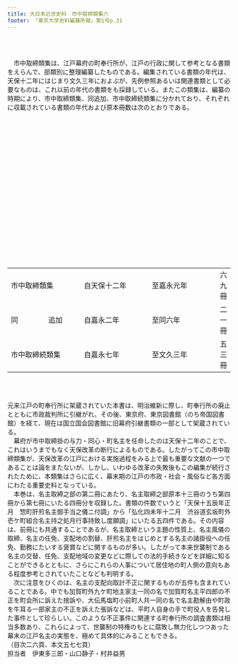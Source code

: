 ```yaml
---
title: 大日本近世史料　市中取締類集六
footer: 『東京大学史料編纂所報』第1号p.31
---
```

<div id="txtBody"><br/><p class="mtx"><br/>　市中取締類集は、江戸幕府の町奉行所が、江戸の行政に関して参考となる書類をえらんで、部類別に整理編纂したものである。編集されている書類の年代は、天保十二年にはじまり文久三年におよぶが、先例参照あるいは関連書類として必要なものは、これ以前の年代の書類をも採録している。またこの類集は、編纂の時期により、市中取締類集、同追加、市中取締続類集に分かれており、それぞれに収載されている書類の年代および原本冊数は次のとおりである。<br/></p><table border="0" cellpadding="0" cellspacing="0" class="mtx" width="500"><br/><tr><br/><td width="150">市中取締類集</td><br/><td width="140">自天保十二年</td><br/><td width="140">至嘉永元年</td><br/><td>六九冊</td><br/></tr><br/><tr><br/><td width="150">同　　　　 追加</td><br/><td width="140">自嘉永二年</td><br/><td width="140">至同六年</td><br/><td>二一冊</td><br/></tr><br/><tr><br/><td width="150">市中取締続類集</td><br/><td width="140">自嘉永七年</td><br/><td width="140">至文久三年</td><br/><td>五三冊</td><br/></tr><br/></table><br/><p class="mtx"><br/>元来江戸の町奉行所に架蔵されていた本書は、明治維新に際し、町奉行所の廃止とともに市政裁判所に引継がれ、その後、東京府、東京図書館（のち帝国図書館）を経て、現在は国立国会図書館に旧幕府引継書類の一部として架蔵されている。<br/>　幕府が市中取締掛の与力・同心・町名主を任命したのは天保十二年のことで、これはいうまでもなく天保改革の断行によるものである。したがってこの市中取締類集が、天保改革の江戸における実施過程をみる上で最も重要な文献の一つであることは論をまたないが、しかし、いわゆる改革の失敗後もこの編集が続行されたために、本類集はさらに広く、幕末期の江戸の市政・社会・風俗など各方面にわたる重要史料となっている。<br/>　本巻は、名主取締之部の第二冊にあたり、名主取締之部原本十三冊のうち第四冊から第七冊にいたる四冊分を収録した。書類の件数でいうと「天保十五辰年正月　惣町肝煎名主御手当之儀ニ付調」から「弘化四未年十二月　渋谷道玄坂町外壱ケ町組合名主持之処月行事持致し度願調」にいたる五四件である。その内容は、前冊にも共通することであるが、名主取締という主題の性質上、名主風儀の取締、名主の任免、支配地の割替、肝煎名主をはじめとする名主の諸掛役への任免、勤務にたいする褒賞などに関するものが多い。したがって本来世襲制である名主の交替、任免、支配地域の変更などに際しての法的手続きなどを詳細に知ることができるとともに、さらにこれらの人事について居住地の町人側の意向もある程度参考とされていたことなども判明する。<br/>　次に注意をひくのは、名主の支配向取計不正に関するものが五件も含まれていることである。中でも加賀町外九ケ町地主家主一同の名で加賀町名主平四郎の不正を町会所に訴えた捨訴や、大伝馬塩町小前町人共一同の名で名主勘解由や町政を牛耳る一部家主の不正を訴えた張訴などは、平町人自身の手で町役人を告発した事件として珍らしい。このような不正事件に関連する町奉行所の調査書類は相当多数あり、これらによって、世襲制の特権のもとに腐敗し無力化しつつあった幕末の江戸名主の実態を、極めて具体的にみることもできる。<br/>（目次二六頁、本文五七七頁）<br/>担当者　伊東多三郎・山口静子・村井益男<br/></p><br/></div>